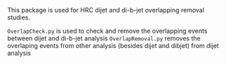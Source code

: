 This package is used for HRC dijet and di-b-jet overlapping removal studies.

`OverlapCheck.py` is used to check and remove the overlapping events between dijet and di-b-jet analysis
`OverlapRemoval.py` removes the overlaping events from other analysis (besides dijet and dibjet) from dijet analysis
